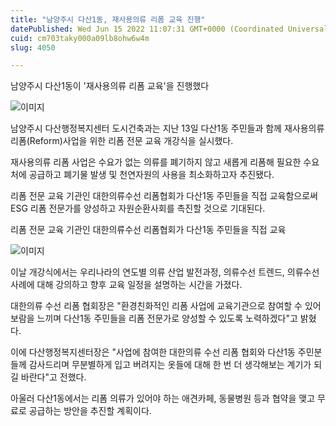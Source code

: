 ```yaml
---
title: "남양주시 다산1동, 재사용의류 리폼 교육 진행"
datePublished: Wed Jun 15 2022 11:07:31 GMT+0000 (Coordinated Universal Time)
cuid: cm703taky000a09lb8ohw6w4m
slug: 4050

---
```



남양주시 다산1동이 '재사용의류 리폼 교육'을 진행했다

![이미지](https://cdn.hashnode.com/res/hashnode/image/upload/v1739255487122/7ed79a54-e372-4295-9655-013d96e6faf7.jpeg)

남양주시 다산행정복지센터 도시건축과는 지난 13일 다산1동 주민들과 함께 재사용의류 리폼(Reform)사업을 위한 리폼 전문 교육 개강식을 실시했다.

재사용의류 리폼 사업은 수요가 없는 의류를 폐기하지 않고 새롭게 리폼해 필요한 수요처에 공급하고 폐기물 발생 및 천연자원의 사용을 최소화하고자 추진됐다.

리폼 전문 교육 기관인 대한의류수선 리폼협회가 다산1동 주민들을 직접 교육함으로써 ESG 리폼 전문가를 양성하고 자원순환사회를 촉진할 것으로 기대된다.

리폼 전문 교육 기관인 대한의류수선 리폼협회가 다산1동 주민들을 직접 교육

![이미지](https://cdn.hashnode.com/res/hashnode/image/upload/v1739255489718/fbe227d2-caa5-4235-8789-16168d02d09f.jpeg)

이날 개강식에서는 우리나라의 연도별 의류 산업 발전과정, 의류수선 트렌드, 의류수선 사례에 대해 강의하고 향후 교육 일정을 설명하는 시간을 가졌다.

대한의류 수선 리폼 협회장은 "환경친화적인 리폼 사업에 교육기관으로 참여할 수 있어 보람을 느끼며 다산1동 주민들을 리폼 전문가로 양성할 수 있도록 노력하겠다"고 밝혔다.

이에 다산행정복지센터장은 "사업에 참여한 대한의류 수선 리폼 협회와 다산1동 주민분들께 감사드리며 무분별하게 입고 버려지는 옷들에 대해 한 번 더 생각해보는 계기가 되길 바란다"고 전했다.

아울러 다산1동에서는 리폼 의류가 있어야 하는 애견카페, 동물병원 등과 협약을 맺고 무료로 공급하는 방안을 추진할 계획이다.
